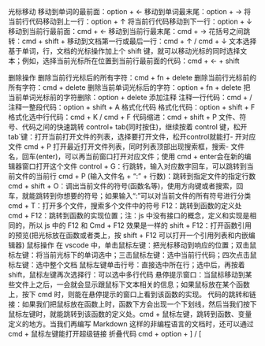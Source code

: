 光标移动
移动到单词的最前面：option + ←
移动到单词最末尾：option + →
将当前行代码移动到上一行：option + ↑
将当前行代码移动到下一行：option + ↓
移动到当前行最前面：cmd + ←
移动到当前行最末尾：cmd + →
花括号之间跳转：cmd + shift +
移动到文档第一行或最后一行：cmd + ↑ / cmd + ↓
文本选择
基于单词，行，文档的光标操作加上个 shift 键，就可以移动光标的同时选择文本；例如，选择当前光标所在位置到当前行最前面的代码：cmd + ← + shift

删除操作
删除当前行光标后的所有字符：cmd + fn + delete
删除当前行光标前的所有字符：cmd + delete
删除当前单词光标后的字符：option + fn + delete
把当前单词光标前的字符删除：option + delete
添加注释
注释一行代码：cmd + /
注释一整段代码：option + shift + A
格式化代码
格式化代码：option + shift + F
格式化选中行代码：cmd + K / cmd + F
代码缩进：cmd + shift + P
文件、符号、代码之间的快速跳转
control+ tab(同时按住)，继续按着 control 键，松开tab`键：打开当前打开文件的列表，选择要打开文件，松开control就能打- 开对应文件
cmd + P 打开最近打开文件列表，同时列表顶部出现搜索框，搜索- 文件名，回车(enter)，可以再当前窗口打开对应文件；使用 cmd + enter会在新的编辑器窗口打开这个文件
control + G：行跳转，输入对应数字回车，可以跳转到当前文件的当前行
cmd + P (输入文件名 + “:” + 行数)：跳转到指定文件的指定行数
cmd + shift + O：调出当前文件的符号(函数名等)，使用方向键或者搜索，回车，就能跳转到你想要的符号；如果输入“:”可以对当前文件的所有符号进行分类
cmd + T：打开多个文件，搜索多个文件中的符号
F12：跳转到函数的定义处
cmd + F12：跳转到函数的实现位置；注：js 中没有接口的概念，定义和实现是相同的，所以 js 中的 F12 和 Cmd + F12 效果是一样的
shift + F12：打开函数引用的预览(把光标放在函数或者类上，按 shift + F12 可以打开一个引用列表和内嵌编辑器)
鼠标操作
在 vscode 中，单击鼠标左键：把光标移动到响应的位置；双击鼠标左键：将当前光标下的单词选中；三击鼠标左键：选中当前行代码；四次点击鼠标左键：选中整个文档
鼠标左键单击行号：直接选中所在行；选中后，再按着 shift，鼠标左键再次选择行：可以选中多行代码
悬停提示窗口：当鼠标移动到某些文件上之后，一会就会显示跟鼠标下文本相关的信息；如果鼠标放在某个函数上，按下 cmd 时，则能在悬停提示的窗口上看到该函数的实现。
代码的跳转和链接：如果我们把鼠标放在函数上时，函数下方会出现一个下划线，然后当我们按下鼠标左键时，就能跳转到该函数的定义处。cmd + 鼠标左键，跳转到函数、变量定义的地方。当我们再编写 Markdown 这样的非编程语言的文档时，还可以通过 cmd + 鼠标左键能打开超级链接
折叠代码
cmd + option + ] / [